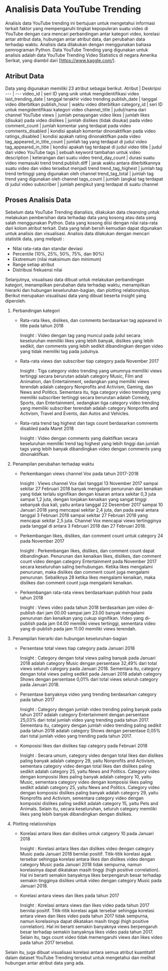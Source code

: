 # Analisis Data YouTube Trending
Analisis data YouTube trending ini bertujuan untuk mengetahui informasi terkait faktor yang mempengaruhi tingkat kepopuleran suatu video di YouTube dengan cara mencari perbandingan antar kategori video, korelasi antar atribut data, hubungan antar atribut data, dan perubahan data terhadap waktu. Analisis data dilakukan dengan menggunakan bahasa pemrograman Python. Data YouTube Trending yang digunakan untuk analisis adalah data YouTube Trending Video Statistics di negara Amerika Serikat, yang diambil dari [https://www.kaggle.com/]. 

## Atribut Data
Data yang digunakan memiliki 23 atribut sebagai berikut.
Atribut | Deskripsi
--- | ---
video_id | seri ID yang unik untuk mengidentifikasi video
last_trending_date | tanggal terakhir video trending
publish_date | tanggal video diterbitkan
publish_hour | waktu video diterbitkan
category_id | seri ID untuk mengidentifikasi kategori video
channel_title | judul/nama dari channel YouTube
views | jumlah penayangan video
likes | jumlah likes (disukai) pada video
dislikes | jumlah dislikes (tidak disukai) pada video
comment_count | jumlah komentar yang terdapat pada video
comments_disabled | kondisi apakah komentar dinonaktifkan pada video
ratings_disabled | kondisi apakah rating dinonaktifkan pada video
tag_appeared_in_title_count | jumlah tag yang terdapat di judul video
tag_appeared_in_title | kondisi apakah tag terdapat di judul video
title | judul dari video YouTube
tags | sebuah keyword tambahan untuk video
description | keterangan dari suatu video
trend_day_count | durasi suatu video memasuki trend
trend.publish.diff | jarak waktu antara diterbitkannya suatu video dan video tersebut menjadi trend
trend_tag_highest | jumlah tag trend tertinggi yang digunakan oleh channel
trend_tag_total | jumlah tag trend yang digunakan oleh channel
tags_count | jumlah (angka) tag terdapat di judul video
subscriber | jumlah pengikut yang terdapat di suatu channel

## Proses Analisis Data
Sebelum data YouTube Trending dianalisis, dilakukan data cleansing untuk melakukan pembersihan data terhadap data yang kosong atau data yang salah menggunakan Python. Data yang kosong diisi dengan nilai rata-rata dari kolom atribut terkait. Data yang telah bersih kemudian dapat digunakan untuk analisis dan visualisasi.
Analisis data dilakukan dengan mencari statistik data, yang meliputi :
- Nilai rata-rata dan standar deviasi
- Percentile (10%, 25%, 50%, 75%, dan 90%)
- Ekstremum (nilai maksimum dan minimum)
- Range setiap atribut
- Distribusi frekuensi nilai

Selanjutnya, visualisasi data dibuat untuk melakukan perbandingan kategori, menampilkan perubahan data terhadap waktu, menampilkan hierarki dan hubungan keseluruhan-bagian, dan plotting relationships. Berikut merupakan visualisasi data yang dibuat beserta insight yang diperoleh.
1. Perbandingan kategori
   - Rata-rata likes, dislikes, dan comments berdasarkan tag appeared in title pada tahun 2018

     Insight : Video dengan tag yang muncul pada judul secara keseluruhan memiliki likes yang lebih banyak, dislikes yang lebih sedikit, dan comments yang lebih sedikit dibandingkan dengan video yang tidak memiliki tag pada judulnya.
   - Rata-rata views dan subscriber tiap category pada November 2017

     Insight : Tiga  category video trending yang umumnya memiliki views tertinggi secara berurutan adalah category Music, Film and Animation, dan Entertainment, sedangkan yang memiliki views terendah adalah category Nonprofits and Activism, Gaming, dan News and Politics. Sementara itu, tiga category video trending yang memiliki subscriber tertinggi secara berurutan adalah Comedy, Sports, dan Entertainment, sedangkan tiga category video trending yang memiliki subscriber terendah adalah category Nonprofits and Activism, Travel and Events, dan Autos and Vehicles.
   - Rata-rata trend tag highest dan tags count berdasarkan comments disabled pada Maret 2018

     Insight : Video dengan comments yang diaktifkan secara keseluruhan memiliki trend tag highest yang lebih tinggi dan jumlah tags yang lebih banyak dibandingkan video dengan comments yang dinonaktifkan.
2. Penampilan perubahan terhadap waktu
   - Perkembangan views channel Vox pada tahun 2017-2018

     Insight : Views channel Vox dari tanggal 13 November 2017 sampai sekitar 27 Februari 2018 banyak mengalami penurunan dan kenaikan yang tidak terlalu signifikan dengan kisaran antara sekitar 0,3 juta sampai 1,2 juta, dengan lonjakan kenaikan yang sangat tinggi sebanyak dua kali, yaitu antara tanggal 22 Desember 2017 sampai 10 Januari 2018 yang mencapai sekitar 2,4 juta, dan pada awal antara tanggal 3 Februari 2018 sampai sekitar 27 Februari 2018 yang mencapai sekitar 2,5 juta. Channel Vox mencapai views tertingginya pada tanggal di antara 3 Februari 2018 dan 27 Februari 2018.
   - Perkembangan likes, dislikes, dan comment count untuk category 24 pada November 2017

     Insight : Perkembangan likes, dislikes, dan comment count dapat dibandingkan. Penurunan dan kenaikan likes, dislikes, dan comment count video dengan category Entertainment pada November 2017 secara keseluruhan saling berhubungan. Ketika likes mengalami penurunan, maka dislikes dan comment count juga mengalami penurunan. Sebaliknya 28 ketika likes mengalami kenaikan, maka dislikes dan comment count juga mengalami kenaikan.
   - Perkembangan rata-rata views berdasarkaan publish hour pada tahun 2018

     Insight : Views video pada tahun 2018 berdasarkan jam video di-publish dari jam 00.00 sampai jam 23.00 banyak mengalami penurunan dan kenaikan yang cukup signifikan. Video yang di-publish pada jam 04.00 memiliki views tertinggi, sementara video yang di-publish pada jam 11.00 memiliki views terendah.
3. Penampilan hierarki dan hubungan keseluruhan-bagian
   - Persentase total views tiap category pada Januari 2018

     Insight : Category dengan total views paling banyak pada Januari 2018 adalah category Music dengan persentase 32,49% dari total views seluruh category pada Januari 2018. Sementara itu, category dengan total views paling sedikit pada Januari 2018 adalah category Shows dengan persentase 0,01% dari total views seluruh category pada Januari 2018.
   - Persentase banyaknya video yang trending berdasarkan category pada tahun 2017

     Insight : Category dengan jumlah video trending paling banyak pada tahun 2017 adalah category Entertainment dengan persentase 25,03% dari total jumlah video yang trending pada tahun 2017. Sementara itu, category dengan jumlah video trending paling sedikit pada tahun 2018 adalah category Shows dengan persentase 0,05% dari total jumlah video yang trending pada tahun 2017.
   - Komposisi likes dan dislikes tiap category pada Februari 2018

     Insight : Secara umum, category video dengan total likes dan dislikes paling banyak adalah category 29, yaitu Nonprofits and Activism, sementara category video dengan total likes dan dislikes paling sedikit adalah category 25, yaitu News and Politics. Category video dengan komposisi likes paling banyak adalah category 10, yaitu Music, sementara category video dengan komposisi likes paling sedikit adalah category 25, yaitu News and Politics. Category video dengan komposisi dislikes paling banyak adalah category 29, yaitu Nonprofits and Activism, sementara category video dengan komposisi dislikes paling sedikit adalah category 15, yaitu Pets and Animals. Selain itu, secara keseluruhan, seluruh category memiliki likes yang lebih banyak dibandingkan dengan dislikes.
4. Plotting relationships
   - Korelasi antara likes dan dislikes untuk catgeory 10 pada Januari 2018

     Insight : Korelasi antara likes dan dislikes video dengan category Music pada Januari 2018 bernilai positif. Titik-titik  korelasi agak tersebar sehingga korelasi antara likes dan dislikes video dengan category Music pada Januari 2018 tidak sempurna, namun korelasinya dapat dikatakan masih tinggi (high positive correlation). Hal ini berarti semakin banyaknya likes berpengaruh besar terhadap semakin tingginya dislikes untuk video dengan category Music pada Januari 2018.
   - Korelasi antara views dan likes pada tahun 2017

     Insight : Korelasi antara views dan likes video pada tahun 2017 bernilai positif. Titik-titik korelasi agak tersebar sehingga korelasi antara views dan likes video pada tahun 2017 tidak sempurna, namun korelasinya dapat dikatakan masih tinggi (high positive correlation). Hal ini berarti semakin banyaknya views berpengaruh besar terhadap semakin banyaknya likes video pada tahun 2017. Selain itu, tags count video tidak memengaruhi views dan likes video pada tahun 2017 tersebut.

Selain itu, juga dibuat visualisasi korelasi antara semua atribut kuantitatif dalam dataset YouTube Trending tersebut untuk mengetahui dan melihat hubungan antar atribut data yang ada.

